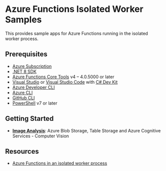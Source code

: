 # Azure Functions Isolated Worker Samples

This provides sample apps for Azure Functions running in the isolated worker process.

## Prerequisites

- [Azure Subscription](https://azure.microsoft.com/free)
- [.NET 8 SDK](https://dotnet.microsoft.com/download/dotnet/8.0)
- [Azure Functions Core Tools](https://docs.microsoft.com/azure/azure-functions/functions-run-local) v4 &ndash; 4.0.5000 or later
- [Visual Studio](https://visualstudio.microsoft.com/vs) or [Visual Studio Code](https://code.visualstudio.com) with [C# Dev Kit](https://marketplace.visualstudio.com/items?itemName=ms-dotnettools.csdevkit)
- [Azure Developer CLI](https://learn.microsoft.com/azure/developer/azure-developer-cli/overview)
- [Azure CLI](https://learn.microsoft.com/cli/azure/what-is-azure-cli)
- [GitHub CLI](https://docs.github.com/github-cli/github-cli/about-github-cli)
- [PowerShell](https://learn.microsoft.com/powershell/scripting/overview) v7 or later

## Getting Started

- [**Image Analysis**](./image-analysis): Azure Blob Storage, Table Storage and Azure Cognitive Services - Computer Vision

## Resources

- [Azure Functions in an isolated worker process](https://learn.microsoft.com/azure/azure-functions/dotnet-isolated-process-guide)
